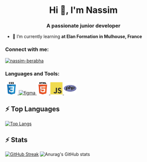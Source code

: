 <artcile>
<h1 align="center">Hi 👋, I'm Nassim</h1>
<h3 align="center">A passionate junior developer</h3>

- 🌱 I’m currently learning **at Elan Formation in Mulhouse, France**

<h3 align="left">Connect with me:</h3>
<p align="left">
<a href="https://linkedin.com/in/nassim-berabha" target="blank"><img align="center" src="https://raw.githubusercontent.com/rahuldkjain/github-profile-readme-generator/master/src/images/icons/Social/linked-in-alt.svg" alt="nassim-berabha" height="30" width="40" /></a>
</p>

<h3 align="left">Languages and Tools:</h3>
<p align="left"> <a href="https://www.w3schools.com/css/" target="_blank" rel="noreferrer"> <img src="https://raw.githubusercontent.com/devicons/devicon/master/icons/css3/css3-original-wordmark.svg" alt="css3" width="40" height="40"/> </a> <a href="https://www.figma.com/" target="_blank" rel="noreferrer"> <img src="https://www.vectorlogo.zone/logos/figma/figma-icon.svg" alt="figma" width="40" height="40"/> </a> <a href="https://www.w3.org/html/" target="_blank" rel="noreferrer"> <img src="https://raw.githubusercontent.com/devicons/devicon/master/icons/html5/html5-original-wordmark.svg" alt="html5" width="40" height="40"/> </a> <a href="https://developer.mozilla.org/en-US/docs/Web/JavaScript" target="_blank" rel="noreferrer"> <img src="https://raw.githubusercontent.com/devicons/devicon/master/icons/javascript/javascript-original.svg" alt="javascript" width="40" height="40"/> </a> <a href="https://www.php.net" target="_blank" rel="noreferrer"> <img src="https://raw.githubusercontent.com/devicons/devicon/master/icons/php/php-original.svg" alt="php" width="40" height="40"/> </a> </p>
</article>

## ⚡ Top Languages
[![Top Langs](https://github-readme-stats.vercel.app/api/top-langs/?username=namaski&layout=compact&theme=onedark&hide_border=true)](https://github.com/namaski/github-readme-stats)

## ⚡ Stats
[![GitHub Streak](http://github-readme-streak-stats.herokuapp.com?user=namaski&theme=monokai-metallian&hide_border=true)](https://git.io/streak-stats)
![Anurag's GitHub stats](https://github-readme-stats.vercel.app/api?username=namaski&show_icons=true&theme=onedark&hide_border=true)

